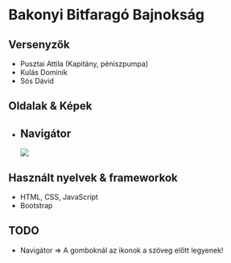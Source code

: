 # Bakonyi Bitfaragó Bajnokság

## Versenyzők

- Pusztai Attila (Kapitány, péniszpumpa)
- Kulás Dominik
- Sós Dávid

## Oldalak & Képek

- ## Navigátor
    ![](https://i.imgur.com/CAHl8vk.png)

## Használt nyelvek & frameworkok

- HTML, CSS, JavaScript
- Bootstrap

## TODO

- Navigátor => A gomboknál az ikonok a szöveg előtt legyenek!